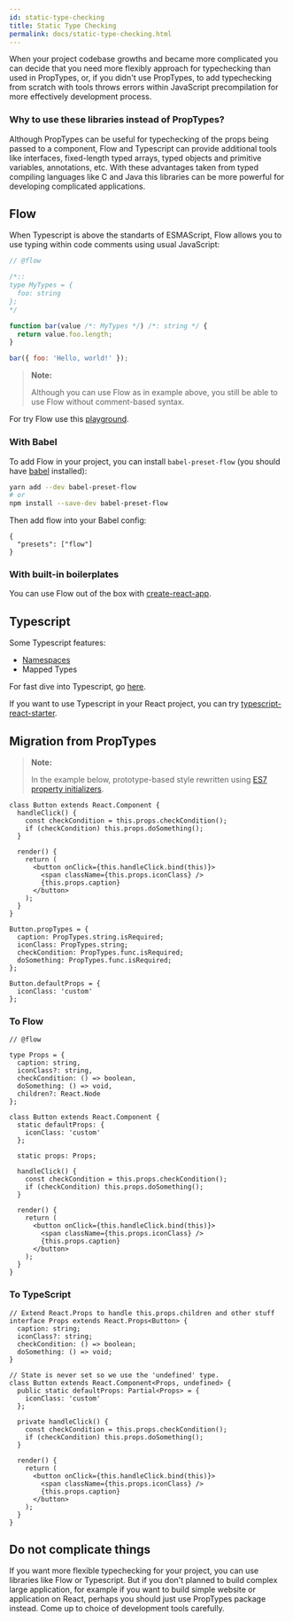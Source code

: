 ```yaml
---
id: static-type-checking
title: Static Type Checking
permalink: docs/static-type-checking.html
---
```


When your project codebase growths and became more complicated you can decide that you need more flexibly approach for typechecking than used in PropTypes, or, if you didn't use PropTypes, to add typechecking from scratch with tools throws errors within JavaScript precompilation for more effectively development process.

### Why to use these libraries instead of PropTypes?

Although PropTypes can be useful for typechecking of the props being passed to a component, Flow and Typescript can provide additional tools like interfaces, fixed-length typed arrays, typed objects and primitive variables, annotations, etc. With these advantages taken from typed compiling languages like C and Java this libraries can be more powerful for developing complicated applications.

## Flow

When Typescript is above the standarts of ESMAScript, Flow allows you to use typing within code comments using usual JavaScript:

```js
// @flow

/*::
type MyTypes = {
  foo: string
};
*/

function bar(value /*: MyTypes */) /*: string */ {
  return value.foo.length;
}

bar({ foo: 'Hello, world!' });
```

>**Note:**
>
>Although you can use Flow as in example above, you still be able to use Flow without comment-based syntax.

For try Flow use this [playground](https://flow.org/try/).

### With Babel

To add Flow in your project, you can install `babel-preset-flow` (you should have [babel](http://babeljs.io/docs/setup/) installed):

```bash
yarn add --dev babel-preset-flow
# or
npm install --save-dev babel-preset-flow
```

Then add flow into your Babel config:

```
{
  "presets": ["flow"]
}
```

### With built-in boilerplates

You can use Flow out of the box with [create-react-app](https://flow.org/en/docs/tools/create-react-app/).

## Typescript

Some Typescript features:

- [Namespaces](https://www.typescriptlang.org/docs/handbook/namespaces.html)
- Mapped Types

For fast dive into Typescript, go [here](https://www.typescriptlang.org/play/).

If you want to use Typescript in your React project, you can try [typescript-react-starter](https://github.com/Microsoft/TypeScript-React-Starter#typescript-react-starter).

## Migration from PropTypes

>**Note:**
>
>In the example below, prototype-based style rewritten using [ES7 property initializers](https://esdiscuss.org/topic/es7-property-initializers).

```js{17-26}
class Button extends React.Component {
  handleClick() {
    const checkCondition = this.props.checkCondition();
    if (checkCondition) this.props.doSomething();
  }

  render() {
    return (
      <button onClick={this.handleClick.bind(this)}>
        <span className={this.props.iconClass} />
        {this.props.caption}
      </button>
    );
  }
}

Button.propTypes = {
  caption: PropTypes.string.isRequired;
  iconClass: PropTypes.string;
  checkCondition: PropTypes.func.isRequired;
  doSomething: PropTypes.func.isRequired;
};

Button.defaultProps = {
  iconClass: 'custom'
};
```

### To Flow

```js{1-9,12-16}
// @flow

type Props = {
  caption: string,
  iconClass?: string,
  checkCondition: () => boolean,
  doSomething: () => void,
  children?: React.Node
};

class Button extends React.Component {
  static defaultProps: {
    iconClass: 'custom'
  };

  static props: Props;

  handleClick() {
    const checkCondition = this.props.checkCondition();
    if (checkCondition) this.props.doSomething();
  }

  render() {
    return (
      <button onClick={this.handleClick.bind(this)}>
        <span className={this.props.iconClass} />
        {this.props.caption}
      </button>
    );
  }
}
```

### To TypeScript

```ts{1-7,9-18}
// Extend React.Props to handle this.props.children and other stuff
interface Props extends React.Props<Button> {
  caption: string;
  iconClass?: string;
  checkCondition: () => boolean;
  doSomething: () => void;
}

// State is never set so we use the 'undefined' type.
class Button extends React.Component<Props, undefined> {
  public static defaultProps: Partial<Props> = {
    iconClass: 'custom'
  };

  private handleClick() {
    const checkCondition = this.props.checkCondition();
    if (checkCondition) this.props.doSomething();
  }

  render() {
    return (
      <button onClick={this.handleClick.bind(this)}>
        <span className={this.props.iconClass} />
        {this.props.caption}
      </button>
    );
  }
}
```

## Do not complicate things

If you want more flexible typechecking for your project, you can use libraries like Flow or Typescript. But if you don't planned to build complex large application, for example if you want to build simple website or application on React, perhaps you should just use PropTypes package instead. Сome up to choice of development tools carefully.
